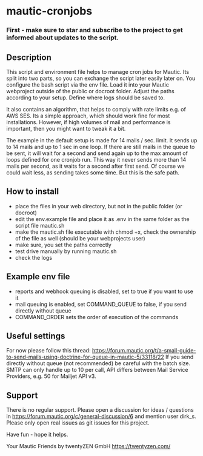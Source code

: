 # mautic-cronjobs

### First - make sure to star and subscribe to the project to get informed about updates to the script. ###

## Description ##
This script and environment file helps to manage cron jobs for Mautic. 
Its split into two parts, so you can exchange the script later easily later on. You configure the bash script via the env file. Load it into your Mautic webproject outside of the public or docroot folder. Adjust the paths according to your setup. Define where logs should be saved to.

It also contains an algorithm, that helps to comply with rate limits e.g. of AWS SES. Its a simple approach, which should work fine for most installations. However, if high volumes of mail and performance is important, then you might want to tweak it a bit.

The example in the default setup is made for 14 mails / sec. limit. It sends up to 14 mails and up to 1 sec in one loop. If there are still mails in the queue to be sent, it will wait for a second and send again up to the max amount of loops defined for one cronjob run. This way it never sends more than 14 mails per second, as it waits for a second after first send. Of course we could wait less, as sending takes some time. But this is the safe path.

## How to install ##
* place the files in your web directory, but not in the public folder (or docroot)
* edit the env.example file and place it as .env in the same folder as the script file mautic.sh
* make the mautic.sh file executable with chmod +x, check the ownership of the file as well (should be your webprojects user)
* make sure, you set the paths correctly
* test drive manually by running mautic.sh
* check the logs

## Example env file ##
* reports and webhook queuing is disabled, set to true if you want to use it
* mail queuing is enabled, set COMMAND_QUEUE to false, if you send directly without queue
* COMMAND_ORDER sets the order of execution of the commands

## Useful settings ##
For now please follow this thread: https://forum.mautic.org/t/a-small-guide-to-send-mails-using-doctrine-for-queue-in-mautic-5/33118/22
If you send directly without queue (not recommended) be careful with the batch size. SMTP can only handle up to 10 per call, API differs between Mail Service Providers, e.g. 50 for Mailjet API v3.  

## Support ##
There is no regular support. Please open a discussion for ideas / questions in https://forum.mautic.org/c/general-discussion/6 and mention user dirk_s. Please only open real issues as git issues for this project.

Have fun - hope it helps. 

Your Mautic Friends by twentyZEN GmbH
https://twentyzen.com/
